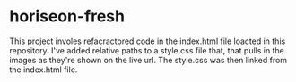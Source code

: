 # horiseon-fresh

This project involes refacractored code in the index.html file loacted in this repository.
I've added relative paths to a style.css file that, that pulls in the images as they're shown on the live url. The style.css was then linked from the index.html file. 


